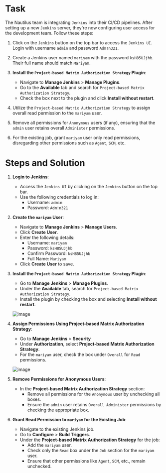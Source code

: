 # Task

The Nautilus team is integrating `Jenkins` into their CI/CD pipelines. After setting up a new `Jenkins` server, they're now configuring user access for the development team. Follow these steps:

1. Click on the `Jenkins` button on the top bar to access the `Jenkins UI`. Login with username `admin` and password `Adm!n321`.

2. Create a Jenkins user named `mariyam` with the password `ksH85UJjhb`. Their full name should match `Mariyam`.

3. **Install the `Project-based Matrix Authorization Strategy` Plugin**:
    - Navigate to **Manage Jenkins** > **Manage Plugins**.
    - Go to the **Available** tab and search for `Project-based Matrix Authorization Strategy`.
    - Check the box next to the plugin and click **Install without restart**.

4. Utilize the `Project-based Matrix Authorization Strategy` to assign overall read permission to the `mariyam` user.

5. Remove all permissions for `Anonymous` users (if any), ensuring that the `admin` user retains overall `Administer` permissions.

6. For the existing job, grant `mariyam` user only read permissions, disregarding other permissions such as `Agent`, `SCM`, etc.

# Steps and Solution

1. **Login to Jenkins**:

    - Access the `Jenkins UI` by clicking on the `Jenkins` button on the top bar.
    - Use the following credentials to log in:
      - Username: `admin`
      - Password: `Adm!n321`

2. **Create the `mariyam` User**:

    - Navigate to **Manage Jenkins** > **Manage Users**.
    - Click **Create User**.
    - Enter the following details:
      - Username: `mariyam`
      - Password: `ksH85UJjhb`
      - Confirm Password: `ksH85UJjhb`
      - Full Name: `Mariyam`
    - Click **Create User** to save.

3. **Install the `Project-based Matrix Authorization Strategy` Plugin**:

    - Go to **Manage Jenkins** > **Manage Plugins**.
    - Under the **Available** tab, search for `Project-based Matrix Authorization Strategy`.
    - Install the plugin by checking the box and selecting **Install without restart**.

    ![image](https://github.com/user-attachments/assets/d3e4b3cd-9219-468c-a850-c298e1a89ab7)

4. **Assign Permissions Using Project-based Matrix Authorization Strategy**:

    - Go to **Manage Jenkins** > **Security**
    - Under **Authorization**, select **Project-based Matrix Authorization Strategy**.
    - For the `mariyam` user, check the box under `Overall` for `Read` permissions.
      
    ![image](https://github.com/user-attachments/assets/35a26106-1bd3-4d8d-9cae-cd1c5af1e917)


5. **Remove Permissions for Anonymous Users**:

    - In the **Project-based Matrix Authorization Strategy** section:
      - Remove all permissions for the `Anonymous` user by unchecking all boxes.
      - Ensure the `admin` user retains `Overall Administer` permissions by checking the appropriate box.

6. **Grant Read Permission to `mariyam` for the Existing Job**:

    - Navigate to the existing Jenkins job.
    - Go to **Configure** > **Build Triggers**.
    - Under the **Project-based Matrix Authorization Strategy** for the job:
      - Add the `mariyam` user.
      - Check only the `Read` box under the `Job` section for the `mariyam` user.
      - Ensure that other permissions like `Agent`, `SCM`, etc., remain unchecked.
